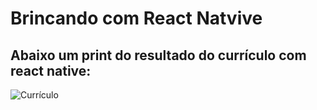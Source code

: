 # Brincando com React Natvive
## Abaixo um print do resultado do currículo com react native:

![Currículo](https://github.com/heeybelles/projetoCurriculo/assets/117698621/3c58bb79-d26c-451a-beee-c01c9d15b7cc)

